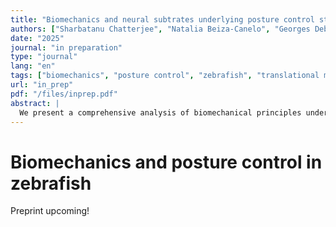 ```yaml
---
title: "Biomechanics and neural subtrates underlying posture control strategies in larval zebrafish"
authors: ["Sharbatanu Chatterjee", "Natalia Beiza-Canelo", "Georges Debrégeas", "Volker Bormuth"]
date: "2025"
journal: "in preparation"
type: "journal"
lang: "en"
tags: ["biomechanics", "posture control", "zebrafish", "translational medicine"]
url: "in_prep"
pdf: "/files/inprep.pdf"
abstract: |
  We present a comprehensive analysis of biomechanical principles underlying posture control in zebrafish through imaging techniques and modeling and implicate neural circuits for the same.
---
```


# Biomechanics and posture control in zebrafish

Preprint upcoming!